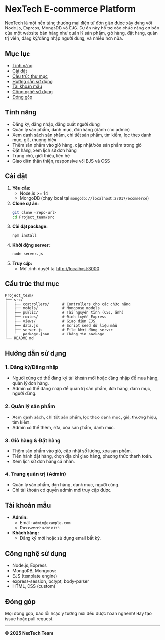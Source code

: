 # NexTech E-commerce Platform

NexTech là một nền tảng thương mại điện tử đơn giản được xây dựng với Node.js, Express, MongoDB và EJS. Dự án này hỗ trợ các chức năng cơ bản của một website bán hàng như quản lý sản phẩm, giỏ hàng, đặt hàng, quản trị viên, đăng ký/đăng nhập người dùng, và nhiều hơn nữa.

## Mục lục
- [Tính năng](#tính-năng)
- [Cài đặt](#cài-đặt)
- [Cấu trúc thư mục](#cấu-trúc-thư-mục)
- [Hướng dẫn sử dụng](#hướng-dẫn-sử-dụng)
- [Tài khoản mẫu](#tài-khoản-mẫu)
- [Công nghệ sử dụng](#công-nghệ-sử-dụng)
- [Đóng góp](#đóng-góp)

## Tính năng
- Đăng ký, đăng nhập, đăng xuất người dùng
- Quản lý sản phẩm, danh mục, đơn hàng (dành cho admin)
- Xem danh sách sản phẩm, chi tiết sản phẩm, tìm kiếm, lọc theo danh mục, giá, thương hiệu
- Thêm sản phẩm vào giỏ hàng, cập nhật/xóa sản phẩm trong giỏ
- Đặt hàng, xem lịch sử đơn hàng
- Trang chủ, giới thiệu, liên hệ
- Giao diện thân thiện, responsive với EJS và CSS

## Cài đặt
1. **Yêu cầu:**
   - Node.js >= 14
   - MongoDB (chạy local tại `mongodb://localhost:27017/ecommerce`)
2. **Clone dự án:**
   ```bash
   git clone <repo-url>
   cd Project_team/src
   ```
3. **Cài đặt package:**
   ```bash
   npm install
   ```
4. **Khởi động server:**
   ```bash
   node server.js
   ```
5. **Truy cập:**
   - Mở trình duyệt tại [http://localhost:3000](http://localhost:3000)

## Cấu trúc thư mục
```
Project_team/
├── src/
│   ├── controllers/      # Controllers cho các chức năng
│   ├── models/           # Mongoose models
│   ├── public/           # Tài nguyên tĩnh (CSS, ảnh)
│   ├── routes/           # Định tuyến Express
│   ├── views/            # Giao diện EJS
│   ├── data.js           # Script seed dữ liệu mẫu
│   ├── server.js         # File khởi động server
│   └── package.json      # Thông tin package
└── README.md
```

## Hướng dẫn sử dụng
### 1. Đăng ký/Đăng nhập
- Người dùng có thể đăng ký tài khoản mới hoặc đăng nhập để mua hàng, quản lý đơn hàng.
- Admin có thể đăng nhập để quản trị sản phẩm, đơn hàng, danh mục, người dùng.

### 2. Quản lý sản phẩm
- Xem danh sách, chi tiết sản phẩm, lọc theo danh mục, giá, thương hiệu, tìm kiếm.
- Admin có thể thêm, sửa, xóa sản phẩm, danh mục.

### 3. Giỏ hàng & Đặt hàng
- Thêm sản phẩm vào giỏ, cập nhật số lượng, xóa sản phẩm.
- Tiến hành đặt hàng, chọn địa chỉ giao hàng, phương thức thanh toán.
- Xem lịch sử đơn hàng cá nhân.

### 4. Trang quản trị (Admin)
- Quản lý sản phẩm, đơn hàng, danh mục, người dùng.
- Chỉ tài khoản có quyền admin mới truy cập được.

## Tài khoản mẫu
- **Admin:**
  - Email: `admin@example.com`
  - Password: `admin123`
- **Khách hàng:**
  - Đăng ký mới hoặc sử dụng email bất kỳ.

## Công nghệ sử dụng
- Node.js, Express
- MongoDB, Mongoose
- EJS (template engine)
- express-session, bcrypt, body-parser
- HTML, CSS (custom)

## Đóng góp
Mọi đóng góp, báo lỗi hoặc ý tưởng mới đều được hoan nghênh! Hãy tạo issue hoặc pull request.

---
**© 2025 NexTech Team**